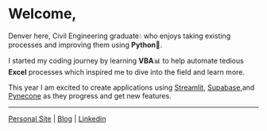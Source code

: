 # Welcome,

Denver here, Civil Engineering graduate💧 who enjoys taking existing processes and improving them using **Python**🐍.

I started my coding journey by learning **VBA**📊 to help automate tedious **Excel** processes which inspired me to dive into the field and learn more.

This year I am excited to create applications using [Streamlit](https://streamlit.io/), [Supabase](https://supabase.com/),and [Pynecone](https://pynecone.io/) as they progress and get new features.
___
[Personal Site](https://portfolio.denvernoell.com/) | [Blog](https://denvernoell.com/) | [Linkedin](https://www.linkedin.com/in/denvernoell/)
